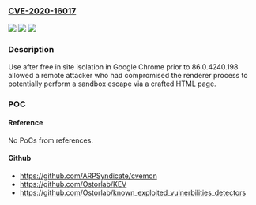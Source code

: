 ### [CVE-2020-16017](https://cve.mitre.org/cgi-bin/cvename.cgi?name=CVE-2020-16017)
![](https://img.shields.io/static/v1?label=Product&message=Chrome&color=blue)
![](https://img.shields.io/static/v1?label=Version&message=%3C%2086.0.4240.198%20&color=brighgreen)
![](https://img.shields.io/static/v1?label=Vulnerability&message=Use%20after%20free&color=brighgreen)

### Description

Use after free in site isolation in Google Chrome prior to 86.0.4240.198 allowed a remote attacker who had compromised the renderer process to potentially perform a sandbox escape via a crafted HTML page.

### POC

#### Reference
No PoCs from references.

#### Github
- https://github.com/ARPSyndicate/cvemon
- https://github.com/Ostorlab/KEV
- https://github.com/Ostorlab/known_exploited_vulnerbilities_detectors

